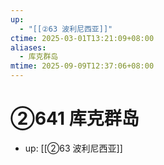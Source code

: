 ```yaml
---
up:
  - "[[②63 波利尼西亚]]"
ctime: 2025-03-01T13:21:09+08:00
aliases:
  - 库克群岛
mtime: 2025-09-09T12:37:06+08:00
---
```


# ②641 库克群岛

- up: [[②63 波利尼西亚]]
